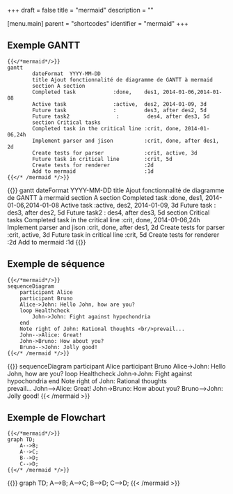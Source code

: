 +++
draft = false
title = "mermaid"
description = ""

[menu.main]
parent = "shortcodes"
identifier = "mermaid"
+++

## Exemple GANTT

	{{</*mermaid*/>}}
	gantt
	        dateFormat  YYYY-MM-DD
	        title Ajout fonctionnalité de diagramme de GANTT à mermaid
	        section A section
	        Completed task            :done,    des1, 2014-01-06,2014-01-08
	        Active task               :active,  des2, 2014-01-09, 3d
	        Future task               :         des3, after des2, 5d
	        Future task2               :         des4, after des3, 5d
	        section Critical tasks
	        Completed task in the critical line :crit, done, 2014-01-06,24h
	        Implement parser and jison          :crit, done, after des1, 2d
	        Create tests for parser             :crit, active, 3d
	        Future task in critical line        :crit, 5d
	        Create tests for renderer           :2d
	        Add to mermaid                      :1d
	{{</* /mermaid */>}}


{{<mermaid>}}
gantt
        dateFormat  YYYY-MM-DD
        title Ajout fonctionnalité de diagramme de GANTT à mermaid
        section A section
        Completed task            :done,    des1, 2014-01-06,2014-01-08
        Active task               :active,  des2, 2014-01-09, 3d
        Future task               :         des3, after des2, 5d
        Future task2               :         des4, after des3, 5d
        section Critical tasks
        Completed task in the critical line :crit, done, 2014-01-06,24h
        Implement parser and jison          :crit, done, after des1, 2d
        Create tests for parser             :crit, active, 3d
        Future task in critical line        :crit, 5d
        Create tests for renderer           :2d
        Add to mermaid                      :1d
{{</mermaid>}}

## Exemple de séquence

	{{</*mermaid*/>}}
	sequenceDiagram
	    participant Alice
	    participant Bruno
	    Alice->John: Hello John, how are you?
	    loop Healthcheck
	        John->John: Fight against hypochondria
	    end
	    Note right of John: Rational thoughts <br/>prevail...
	    John-->Alice: Great!
	    John->Bruno: How about you?
	    Bruno-->John: Jolly good!
	{{</* /mermaid */>}}


{{<mermaid>}}
sequenceDiagram
    participant Alice
    participant Bruno
    Alice->John: Hello John, how are you?
    loop Healthcheck
        John->John: Fight against hypochondria
    end
    Note right of John: Rational thoughts <br/>prevail...
    John-->Alice: Great!
    John->Bruno: How about you?
    Bruno-->John: Jolly good!
{{< /mermaid >}}

## Exemple de Flowchart

	{{</*mermaid*/>}}
	graph TD;
	    A-->B;
	    A-->C;
	    B-->D;
	    C-->D;
    {{</* /mermaid */>}}

{{<mermaid>}}
graph TD;
    A-->B;
    A-->C;
    B-->D;
    C-->D;
{{< /mermaid >}}